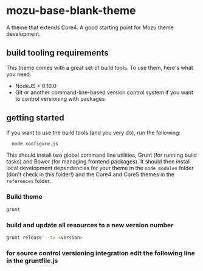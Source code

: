 mozu-base-blank-theme
=============

A theme that extends Core4. A good starting point for Mozu theme development.

build tooling requirements
--------------------------

This theme comes with a great set of build tools. To use them, here's what you need.

* NodeJS > 0.10.0 
* Git or another command-line-based version control system if you want to control versioning with packages

getting started
---------------

If you want to use the build tools (and you very do), run the following:
```bash
  node configure.js
```

This should install two global command line utilities, Grunt (for running build tasks) and Bower (for managing frontend packages). It should then install local development dependencies for your theme in the `node_modules` folder (don't check in this folder!) and the Core4 and Core5 themes in the `references` folder.

### Build theme
```bash
grunt
```

### build and update all resources to a new version number
```bash
grunt release --to <version>
```

### for source control versioning integration edit the following line in the gruntfile.js
```versionCmd = ':'; // ':' returns nothing. replace with e.g. 'git describe --tags --always' or 'svn info'
```